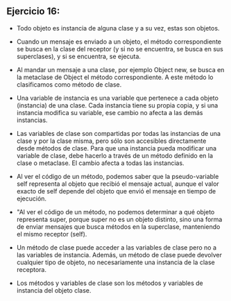## Ejercicio 16:
- Todo objeto es instancia de alguna clase y a su vez, estas son objetos.

- Cuando un mensaje es enviado a un objeto, el método correspondiente se busca en la clase del receptor (y si no se encuentra, se busca en sus superclases), y si se encuentra, se ejecuta.

- Al mandar un mensaje a una clase, por ejemplo Object new, se busca en la metaclase de Object el método correspondiente. A este método lo clasificamos como método de clase.

- Una variable de instancia es una variable que pertenece a cada objeto (instancia) de una clase. Cada instancia tiene su propia copia, y si una instancia modifica su variable, ese cambio no afecta a las demás instancias.

- Las variables de clase son compartidas por todas las instancias de una clase y por la clase misma, pero sólo son accesibles directamente desde métodos de clase. Para que una instancia pueda modificar una variable de clase, debe hacerlo a través de un método definido en la clase o metaclase. El cambio afecta a todas las instancias.

- Al ver el código de un método, podemos saber que la pseudo-variable self representa al objeto que recibió el mensaje actual, aunque el valor exacto de self depende del objeto que envió el mensaje en tiempo de ejecución.

- "Al ver el código de un método, no podemos determinar a qué objeto representa super, porque super no es un objeto distinto, sino una forma de enviar mensajes que busca métodos en la superclase, manteniendo el mismo receptor (self).

- Un método de clase puede acceder a las variables de clase pero no a las variables de instancia. Además, un método de clase puede devolver cualquier tipo de objeto, no necesariamente una instancia de la clase receptora.

- Los métodos y variables de clase son los métodos y variables de instancia del objeto clase.